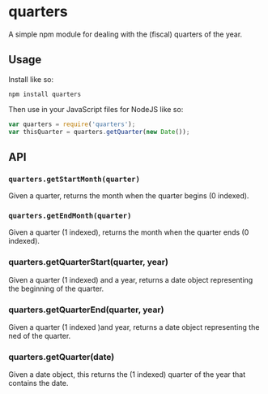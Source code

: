 # quarters

A simple npm module for dealing with the (fiscal) quarters of the year.

## Usage
Install like so:

```
npm install quarters
```

Then use in your JavaScript files for NodeJS like so:

```js
var quarters = require('quarters');
var thisQuarter = quarters.getQuarter(new Date());
```

## API


### ```quarters.getStartMonth(quarter)```

Given a quarter, returns the month when the quarter begins (0 indexed).


### ```quarters.getEndMonth(quarter)```

Given a quarter (1 indexed), returns the month when the quarter ends (0 indexed).


### quarters.getQuarterStart(quarter, year)
Given a quarter (1 indexed) and a year, returns a date object representing the beginning of
the quarter.


### quarters.getQuarterEnd(quarter, year)
Given a quarter (1 indexed )and year, returns a date object representing the ned
of the quarter.


### quarters.getQuarter(date)
Given a date object, this returns the (1 indexed) quarter of the year that contains
the date.